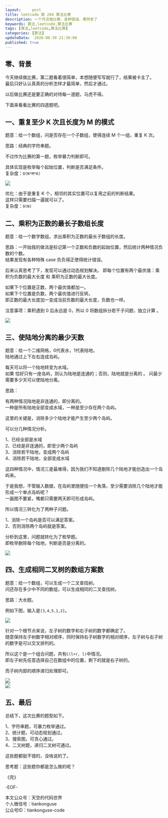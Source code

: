 ```yaml
---   
layout:     post  
title: leetcode 第 204 算法比赛
description: 一个月没做比赛，各种错误，果然老了    
keywords: 算法,leetcode,算法比赛  
tags: [算法,leetcode,算法比赛]    
categories: [算法]  
updateData:  2020-08-30 21:30:00  
published: true  
---  
```



## 零、背景  


今天继续做比赛，第二题看着很简单，本想随便写写就行了，结果被卡主了。  
最后只好认认真真的分析怎样才最简单，然后才通过。  


以后做比赛还是要正确的对待每一道题，马虎不得。  


下面来看看比赛的四道题吧。  


## 一、重复至少 K 次且长度为 M 的模式  


题意：给一个数组，问是否存在一个子数组，使得连续 M 个一组，重复 K 次。  


思路：经典的字符串题。  


不过作为比赛的第一题，枚举暴力判断即可。  


具体实现是枚举每个起始位置，判断是否满足条件。  
复杂度：`O(N*M*K)`  


![](https://res2020.tiankonguse.com/images/2020/08/30/001.png)  


优化：由于是重复 K 个，相邻的其实位置可以复用之前的判断结果。  
这样只需要扫描一遍就可以了。  
复杂度：`O(N)`  


## 二、乘积为正数的最长子数组长度  


题意：给一个数字数组，求出乘积为正数的最长子数组的长度。  


思路：一开始我的做法是标记第一个正数和负数的起始位置，然后统计两种情况负数的个数。  
结果发现有各种特殊 case 负负得正使得统计错误。  


后来认真思考了下，发现可以通过动态规划解决。
即每个位置有两个最优值：乘积为负数的最大长度 和 乘积为正数的最大长度。  


如果下个位置是正数，两个最优值都加一。  
如果下个位置是负数，两个最优值进行反转。  
即正数的最大长度加一变成当前负数的最大长度，负数也一样。  


注意事项：乘积遇到 0 后永远是 0，所以 0 将数组拆分若干子问题，独立计算 。  


![](https://res2020.tiankonguse.com/images/2020/08/30/002.png)  


## 三、使陆地分离的最少天数  


题意：给一个二维网格，0代表水，1代表陆地。  
陆地通过上下左右连成岛屿。  


每天可以将一个陆地转变为水域。  
如果 恰好只有一座岛屿，则认为陆地是连通的；否则，陆地就是分离的 。
问最少需要多少天可以使陆地分离。  


思路：  


有两种情况陆地是非连通的，即分离的。  
一种是所有陆地全部变成水域，一种是至少存在两个岛屿。  


这里的关键是，消除多少个陆地才能产生至少两个岛屿。  


可以分几种情况分析。


1、已经全部是水域  
2、已经是非连通的，即至少两个岛屿  
3、消除若干陆地，变成两个岛屿  
4、消除若干陆地，全部变成水域  


这四种情况中，情况三是最难得，因为我们不知道删除几个陆地才能创造出一个岛屿来。  

于是我想，不管输入数据，在岛屿里随便找一个角落，至少需要消除几个陆地才能形成一个单点岛屿呢？  
一画图不要紧，嘴都只需要两天即可形成岛屿。  


所以情况三转化为了两种子问题。  


1、消除一个岛屿是否可以满足答案。  
2、否则消除两个岛屿就是答案。  


分析到这里，问题就转化为了枚举题。  
即枚举删除每个陆地，判断是否是分离的。  


![](https://res2020.tiankonguse.com/images/2020/08/30/003.png)  


## 四、生成相同二叉树的数组方案数  


题意：给一个数组，可以生成一个二叉查找树。  
问还存在多少中不同的数组，可以生成相同的二叉查找树。  


思路：大水题。  


例如下图，输入是`[3,4,5,1,2]`。  


![](https://res2020.tiankonguse.com/images/2020/08/30/004.png)  


针对一个根节点来说，左子树的数字和右子树的数字都确定了。  
随意保持左子树数字相对顺序，同时保持右子树数字的相对顺序，左子树与右子树的数字是可以交叉排列的。  


所以这个是一个组合问题，共有`C(l+r, l)`中情况。  
即左子树先任意选择自己在数组中的位置，剩下的就是右子树的。  


而子树内部的顺序递归处理即可。  



![](https://res2020.tiankonguse.com/images/2020/08/30/005.png)  
![](https://res2020.tiankonguse.com/images/2020/08/30/006.png)  


## 五、最后  


总结下，这次比赛的题型如下。  


1、字符串题，可暴力枚举通过。  
2、统计题，可动态规划通过。  
3、搜索图，可贪心通过。  
4、二叉树题，递归二叉树可通过。  


这些题都挺不错的，没啥说的了。  


思考题：这些题你都是怎么做的呢？  



《完》  


-EOF-  



本文公众号：天空的代码世界  
个人微信号：tiankonguse  
公众号ID：tiankonguse-code  
  

